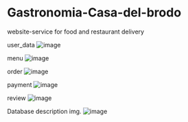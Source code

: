 # Gastronomia-Casa-del-brodo
website-service for food and restaurant delivery

user_data
![image](https://github.com/Sponk1/Gastronomia-Casa-del-brodo/assets/136521792/d163351b-b5f8-4c7e-91a1-33c0b9daa4c4)

menu
![image](https://github.com/Sponk1/Gastronomia-Casa-del-brodo/assets/136521792/74a7fbb3-abdf-45c3-8008-a46786187059)

order
![image](https://github.com/Sponk1/Gastronomia-Casa-del-brodo/assets/136521792/33f5f570-ac59-425c-b13b-a9916e2c300c)

payment
![image](https://github.com/Sponk1/Gastronomia-Casa-del-brodo/assets/136521792/3f8184f3-174f-4232-b535-3949d9f28e55)

review
![image](https://github.com/Sponk1/Gastronomia-Casa-del-brodo/assets/136521792/c49d92e9-bb5f-4a7a-b8d7-006ea3071371)


Database description img.
![image](https://github.com/Sponk1/Gastronomia-Casa-del-brodo/assets/136521792/0515743b-bceb-4975-b6de-2132f1fd5eae)
